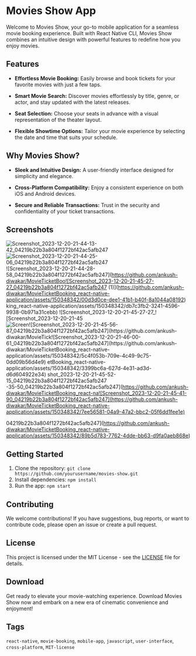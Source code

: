 # Movies Show App

Welcome to Movies Show, your go-to mobile application for a seamless movie booking experience. Built with React Native CLI, Movies Show combines an intuitive design with powerful features to redefine how you enjoy movies.

## Features

- **Effortless Movie Booking:** Easily browse and book tickets for your favorite movies with just a few taps.

- **Smart Movie Search:** Discover movies effortlessly by title, genre, or actor, and stay updated with the latest releases.

- **Seat Selection:** Choose your seats in advance with a visual representation of the theater layout.

- **Flexible Showtime Options:** Tailor your movie experience by selecting the date and time that suits your schedule.

## Why Movies Show?

- **Sleek and Intuitive Design:** A user-friendly interface designed for simplicity and elegance.

- **Cross-Platform Compatibility:** Enjoy a consistent experience on both iOS and Android devices.

- **Secure and Reliable Transactions:** Trust in the security and confidentiality of your ticket transactions.

## Screenshots

![Screenshot_2023-12-20-21-44-13-42_04219b22b3a804f1272bf42ac5afb247](https://github.com/ankush-diwakar/MovieTicketBooking_react-native-application/assets/150348342/370a553c-cd7c-4b7d-807f-b15d311cd354)
![Screenshot_2023-12-20-21-44-25-06_04219b22b3a804f1272bf42ac5afb247](https://github.com/ankush-diwakar/MovieTicketBooking_react-native-application/assets/150348342/d2a660de-6f1d-47f1-bb4d-7f9149a3b51c)
![Screenshot_2023-12-20-21-44-28-58_04219b22b3a804f1272bf42ac5afb247](https://github.com/ankush-diwakar/MovieTicketBoo![Screenshot_2023-12-20-21-45-27-27_04219b22b3a804f1272bf42ac5afb247 (1)](https://github.com/ankush-diwakar/MovieTicketBooking_react-native-application/assets/150348342/00d3d0ce-dee1-41b1-b40f-8a1044a08192)
king_react-native-application/assets/150348342/db7c3fb2-3241-4596-9938-0b971a31cebb)
![Screenshot_2023-12-20-21-45-27-27_![Screenshot_2023-12-20-21-45![Screen![Screenshot_2023-12-20-21-45-56-87_04219b22b3a804f1272bf42ac5afb247](https://github.com/ankush-diwakar/MovieTick![Screenshot_2023-12-20-21-46-00-61_04219b22b3a804f1272bf42ac5afb247](https://github.com/ankush-diwakar/MovieTicketBooking_react-native-application/assets/150348342/5c4f053b-709e-4c49-9c75-0dd09b56d4e9)
etBooking_react-native-application/assets/150348342/3399bc6a-627d-4e31-ad3d-d6d604922e34)
shot_2023-12-20-21-45-52-15_04219b22b3a804f1272bf42ac5afb247](https://github.com/ankush-diwakar/MovieTicketBooking_react-native-application/assets/150348342/307e5d71-75dc-4916-8fc5-398726447393)
-35-50_04219b22b3a804f1272bf42ac5afb247](https://github.com/ankush-diwakar/MovieTicketBooking_react-na![Screenshot_2023-12-20-21-45-41-90_04219b22b3a804f1272bf42ac5afb247](https://github.com/ankush-diwakar/MovieTicketBooking_react-native-application/assets/150348342/7ee56581-04a9-47a2-bbc2-05f6dd1fee1e)


04219b22b3a804f1272bf42ac5afb247](https://github.com/ankush-diwakar/MovieTicketBooking_react-native-application/assets/150348342/89b5d783-7762-4dde-bb63-d9fa0aeb868e)

## Getting Started

1. Clone the repository: `git clone https://github.com/yourusername/movies-show.git`
2. Install dependencies: `npm install`
3. Run the app: `npm start`

## Contributing

We welcome contributions! If you have suggestions, bug reports, or want to contribute code, please open an issue or create a pull request.

## License

This project is licensed under the MIT License - see the [LICENSE](LICENSE) file for details.

## Download

Get ready to elevate your movie-watching experience. Download Movies Show now and embark on a new era of cinematic convenience and enjoyment!

## Tags

`react-native`, `movie-booking`, `mobile-app`, `javascript`, `user-interface`, `cross-platform`, `MIT-license`
